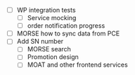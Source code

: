 - [ ] WP integration tests
	- [ ] Service mocking
	- [ ] order notification progress
- [ ] MORSE how to sync data from PCE
- [ ] Add SN number
	- [ ] MORSE search
	- [ ] Promotion design
	- [ ] MOAT and other frontend services